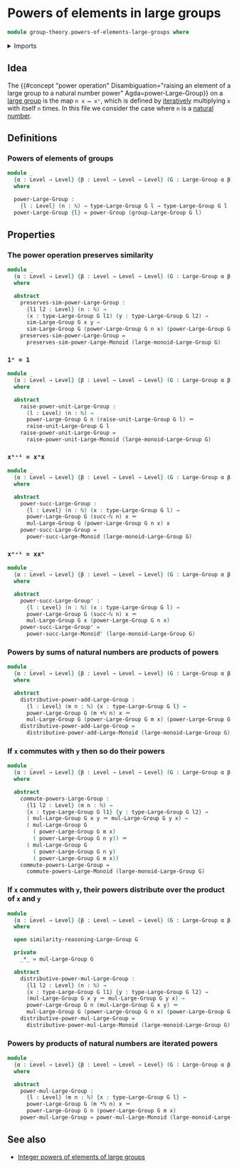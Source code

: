 # Powers of elements in large groups

```agda
module group-theory.powers-of-elements-large-groups where
```

<details><summary>Imports</summary>

```agda
open import elementary-number-theory.addition-natural-numbers
open import elementary-number-theory.multiplication-natural-numbers
open import elementary-number-theory.natural-numbers

open import foundation.identity-types
open import foundation.transport-along-identifications
open import foundation.universe-levels

open import group-theory.large-groups
open import group-theory.powers-of-elements-groups
open import group-theory.powers-of-elements-large-monoids
```

</details>

## Idea

The
{{#concept "power operation" Disambiguation="raising an element of a large group to a natural number power" Agda=power-Large-Group}}
on a [large group](group-theory.large-groups.md) is the map `n x ↦ xⁿ`, which is
defined by [iteratively](foundation.iterating-functions.md) multiplying `x` with
itself `n` times. In this file we consider the case where `n` is a
[natural number](elementary-number-theory.natural-numbers.md).

## Definitions

### Powers of elements of groups

```agda
module _
  {α : Level → Level} {β : Level → Level → Level} (G : Large-Group α β)
  where

  power-Large-Group :
    {l : Level} (n : ℕ) → type-Large-Group G l → type-Large-Group G l
  power-Large-Group {l} = power-Group (group-Large-Group G l)
```

## Properties

### The power operation preserves similarity

```agda
module _
  {α : Level → Level} {β : Level → Level → Level} (G : Large-Group α β)
  where

  abstract
    preserves-sim-power-Large-Group :
      {l1 l2 : Level} (n : ℕ) →
      (x : type-Large-Group G l1) (y : type-Large-Group G l2) →
      sim-Large-Group G x y →
      sim-Large-Group G (power-Large-Group G n x) (power-Large-Group G n y)
    preserves-sim-power-Large-Group =
      preserves-sim-power-Large-Monoid (large-monoid-Large-Group G)
```

### `1ⁿ = 1`

```agda
module _
  {α : Level → Level} {β : Level → Level → Level} (G : Large-Group α β)
  where

  abstract
    raise-power-unit-Large-Group :
      (l : Level) (n : ℕ) →
      power-Large-Group G n (raise-unit-Large-Group G l) ＝
      raise-unit-Large-Group G l
    raise-power-unit-Large-Group =
      raise-power-unit-Large-Monoid (large-monoid-Large-Group G)
```

### `xⁿ⁺¹ = xⁿx`

```agda
module _
  {α : Level → Level} {β : Level → Level → Level} (G : Large-Group α β)
  where

  abstract
    power-succ-Large-Group :
      {l : Level} (n : ℕ) (x : type-Large-Group G l) →
      power-Large-Group G (succ-ℕ n) x ＝
      mul-Large-Group G (power-Large-Group G n x) x
    power-succ-Large-Group =
      power-succ-Large-Monoid (large-monoid-Large-Group G)
```

### `xⁿ⁺¹ = xxⁿ`

```agda
module _
  {α : Level → Level} {β : Level → Level → Level} (G : Large-Group α β)
  where

  abstract
    power-succ-Large-Group' :
      {l : Level} (n : ℕ) (x : type-Large-Group G l) →
      power-Large-Group G (succ-ℕ n) x ＝
      mul-Large-Group G x (power-Large-Group G n x)
    power-succ-Large-Group' =
      power-succ-Large-Monoid' (large-monoid-Large-Group G)
```

### Powers by sums of natural numbers are products of powers

```agda
module _
  {α : Level → Level} {β : Level → Level → Level} (G : Large-Group α β)
  where

  abstract
    distributive-power-add-Large-Group :
      {l : Level} (m n : ℕ) {x : type-Large-Group G l} →
      power-Large-Group G (m +ℕ n) x ＝
      mul-Large-Group G (power-Large-Group G m x) (power-Large-Group G n x)
    distributive-power-add-Large-Group =
      distributive-power-add-Large-Monoid (large-monoid-Large-Group G)
```

### If `x` commutes with `y` then so do their powers

```agda
module _
  {α : Level → Level} {β : Level → Level → Level} (G : Large-Group α β)
  where

  abstract
    commute-powers-Large-Group :
      {l1 l2 : Level} (m n : ℕ) →
      {x : type-Large-Group G l1} {y : type-Large-Group G l2} →
      ( mul-Large-Group G x y ＝ mul-Large-Group G y x) →
      ( mul-Large-Group G
        ( power-Large-Group G m x)
        ( power-Large-Group G n y)) ＝
      ( mul-Large-Group G
        ( power-Large-Group G n y)
        ( power-Large-Group G m x))
    commute-powers-Large-Group =
      commute-powers-Large-Monoid (large-monoid-Large-Group G)
```

### If `x` commutes with `y`, their powers distribute over the product of `x` and `y`

```agda
module _
  {α : Level → Level} {β : Level → Level → Level} (G : Large-Group α β)
  where

  open similarity-reasoning-Large-Group G

  private
    _*_ = mul-Large-Group G

  abstract
    distributive-power-mul-Large-Group :
      {l1 l2 : Level} (n : ℕ) →
      {x : type-Large-Group G l1} {y : type-Large-Group G l2} →
      (mul-Large-Group G x y ＝ mul-Large-Group G y x) →
      power-Large-Group G n (mul-Large-Group G x y) ＝
      mul-Large-Group G (power-Large-Group G n x) (power-Large-Group G n y)
    distributive-power-mul-Large-Group =
      distributive-power-mul-Large-Monoid (large-monoid-Large-Group G)
```

### Powers by products of natural numbers are iterated powers

```agda
module _
  {α : Level → Level} {β : Level → Level → Level} (G : Large-Group α β)
  where

  abstract
    power-mul-Large-Group :
      {l : Level} (m n : ℕ) {x : type-Large-Group G l} →
      power-Large-Group G (m *ℕ n) x ＝
      power-Large-Group G n (power-Large-Group G m x)
    power-mul-Large-Group = power-mul-Large-Monoid (large-monoid-Large-Group G)
```

## See also

- [Integer powers of elements of large groups](group-theory.integer-powers-of-elements-large-groups.md)
